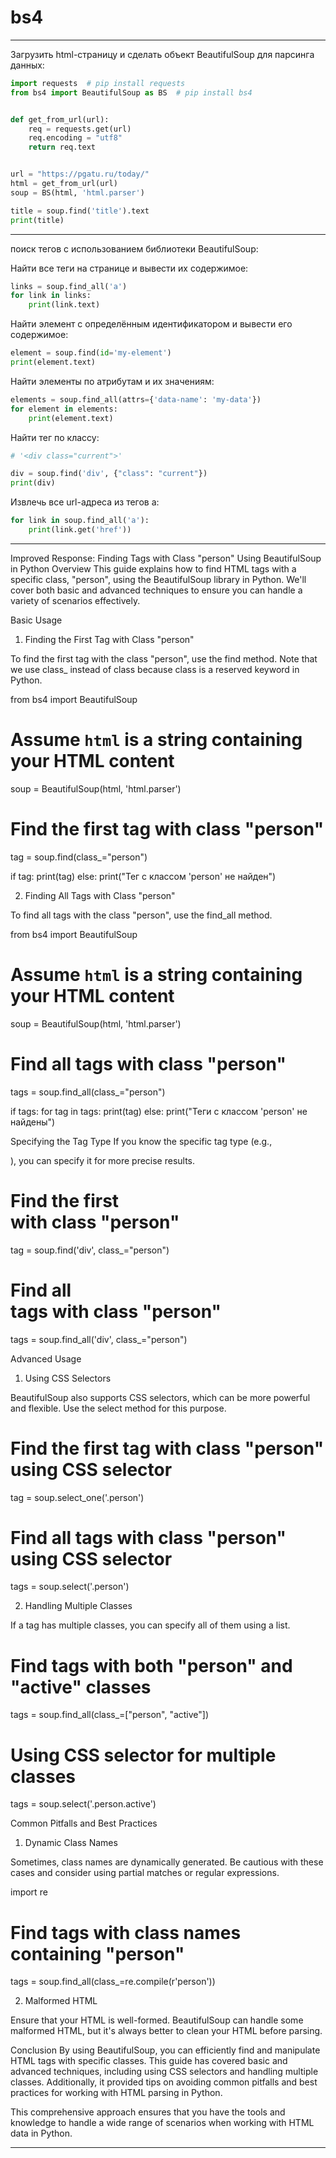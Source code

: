 # bs4

---  

Загрузить html-страницу и сделать объект BeautifulSoup для парсинга данных:  

```py
import requests  # pip install requests
from bs4 import BeautifulSoup as BS  # pip install bs4


def get_from_url(url):
    req = requests.get(url)
    req.encoding = "utf8"
    return req.text


url = "https://pgatu.ru/today/"
html = get_from_url(url)
soup = BS(html, 'html.parser')

title = soup.find('title').text
print(title)
```

---  

поиск тегов с использованием библиотеки BeautifulSoup:  

Найти все теги <a> на странице и вывести их содержимое:  

```py
links = soup.find_all('a')  
for link in links:  
    print(link.text)
```

Найти элемент с определённым идентификатором и вывести его содержимое:  

```py
element = soup.find(id='my-element')  
print(element.text)
```

Найти элементы по атрибутам и их значениям:  

```py
elements = soup.find_all(attrs={'data-name': 'my-data'})  
for element in elements:  
    print(element.text)
```

Найти тег по классу:  

```py
# '<div class="current">'  

div = soup.find('div', {"class": "current"})
print(div)
```

Извлечь все url-адреса из тегов a:  

```py
for link in soup.find_all('a'):
    print(link.get('href'))
```

---  

Improved Response: Finding Tags with Class "person" Using BeautifulSoup in Python
Overview
This guide explains how to find HTML tags with a specific class, "person", using the BeautifulSoup library in Python. We'll cover both basic and advanced techniques to ensure you can handle a variety of scenarios effectively.

Basic Usage
1. Finding the First Tag with Class "person"

To find the first tag with the class "person", use the find method. Note that we use class_ instead of class because class is a reserved keyword in Python.

from bs4 import BeautifulSoup

# Assume `html` is a string containing your HTML content
soup = BeautifulSoup(html, 'html.parser')

# Find the first tag with class "person"
tag = soup.find(class_="person")

if tag:
    print(tag)
else:
    print("Тег с классом 'person' не найден")

2. Finding All Tags with Class "person"

To find all tags with the class "person", use the find_all method.

from bs4 import BeautifulSoup

# Assume `html` is a string containing your HTML content
soup = BeautifulSoup(html, 'html.parser')

# Find all tags with class "person"
tags = soup.find_all(class_="person")

if tags:
    for tag in tags:
        print(tag)
else:
    print("Теги с классом 'person' не найдены")

Specifying the Tag Type
If you know the specific tag type (e.g., <div>), you can specify it for more precise results.

# Find the first <div> with class "person"
tag = soup.find('div', class_="person")

# Find all <div> tags with class "person"
tags = soup.find_all('div', class_="person")

Advanced Usage
1. Using CSS Selectors

BeautifulSoup also supports CSS selectors, which can be more powerful and flexible. Use the select method for this purpose.

# Find the first tag with class "person" using CSS selector
tag = soup.select_one('.person')

# Find all tags with class "person" using CSS selector
tags = soup.select('.person')

2. Handling Multiple Classes

If a tag has multiple classes, you can specify all of them using a list.

# Find tags with both "person" and "active" classes
tags = soup.find_all(class_=["person", "active"])

# Using CSS selector for multiple classes
tags = soup.select('.person.active')

Common Pitfalls and Best Practices
1. Dynamic Class Names

Sometimes, class names are dynamically generated. Be cautious with these cases and consider using partial matches or regular expressions.

import re

# Find tags with class names containing "person"
tags = soup.find_all(class_=re.compile(r'person'))

2. Malformed HTML

Ensure that your HTML is well-formed. BeautifulSoup can handle some malformed HTML, but it's always better to clean your HTML before parsing.

Conclusion
By using BeautifulSoup, you can efficiently find and manipulate HTML tags with specific classes. This guide has covered basic and advanced techniques, including using CSS selectors and handling multiple classes. Additionally, it provided tips on avoiding common pitfalls and best practices for working with HTML parsing in Python.

This comprehensive approach ensures that you have the tools and knowledge to handle a wide range of scenarios when working with HTML data in Python.

---  
